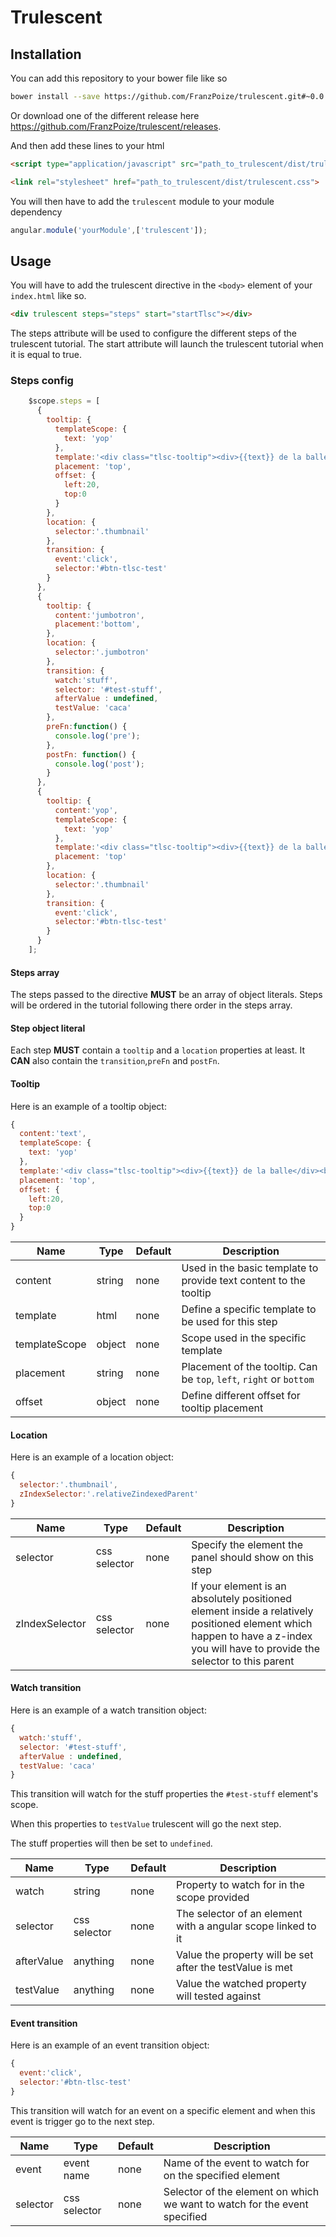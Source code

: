 # Trulescent

## Installation

You can add this repository to your bower file like so
``` sh
bower install --save https://github.com/FranzPoize/trulescent.git#~0.0.7
```
Or download one of the different release here https://github.com/FranzPoize/trulescent/releases.

And then add these lines to your html
``` html
<script type="application/javascript" src="path_to_trulescent/dist/trulescent.js"></script>
```
``` html
<link rel="stylesheet" href="path_to_trulescent/dist/trulescent.css">
```

You will then have to add the ```trulescent``` module to your module dependency
``` javascript
angular.module('yourModule',['trulescent']);
```

## Usage

You will have to add the trulescent directive in the ```<body>``` element of your ```index.html``` like so.

``` html
<div trulescent steps="steps" start="startTlsc"></div>
```

The steps attribute will be used to configure the different steps of the trulescent tutorial. The start attribute will launch the trulescent tutorial when it is equal to true.

### Steps config
``` javascript
    $scope.steps = [
      {
        tooltip: {
          templateScope: {
            text: 'yop'
          },
          template:'<div class="tlsc-tooltip"><div>{{text}} de la balle</div><button class="btn" ng-click="prevStep()">Back</button><button class="btn" ng-click="nextStep()">Next</button><button class="btn" ng-click="stop()">End</button></div>',
          placement: 'top',
          offset: {
            left:20,
            top:0
          }
        },
        location: {
          selector:'.thumbnail'
        },
        transition: {
          event:'click',
          selector:'#btn-tlsc-test'
        }
      },
      {
        tooltip: {
          content:'jumbotron',
          placement:'bottom',
        },
        location: {
          selector:'.jumbotron'
        },
        transition: {
          watch:'stuff',
          selector: '#test-stuff',
          afterValue : undefined,
          testValue: 'caca'
        },
        preFn:function() {
          console.log('pre');
        },
        postFn: function() {
          console.log('post');
        }
      },
      {
        tooltip: {
          content:'yop',
          templateScope: {
            text: 'yop'
          },
          template:'<div class="tlsc-tooltip"><div>{{text}} de la balle</div><button class="btn" ng-click="prevStep()">Back</button><button class="btn" ng-click="nextStep()">Next</button><button class="btn" ng-click="stop()">End</button></div>',
          placement: 'top'
        },
        location: {
          selector:'.thumbnail'
        },
        transition: {
          event:'click',
          selector:'#btn-tlsc-test'
        }
      }
    ];
```

#### Steps array

The steps passed to the directive **MUST** be an array of object literals. Steps will be ordered in the tutorial following there order in the steps array.

#### Step object literal

Each step **MUST** contain a ```tooltip``` and a ```location``` properties at least. It **CAN** also contain the ```transition```,```preFn``` and ```postFn```.

#### Tooltip

Here is an example of a tooltip object:
``` javascript
{
  content:'text',
  templateScope: {
    text: 'yop'
  },
  template:'<div class="tlsc-tooltip"><div>{{text}} de la balle</div><button class="btn" ng-click="prevStep()">Back</button><button class="btn" ng-click="nextStep()">Next</button><button class="btn" ng-click="stop()">End</button></div>',
  placement: 'top',
  offset: {
    left:20,
    top:0
  }
}
```

|Name|Type|Default|Description|
|----|----|-------|-----------|
|content|string|none|Used in the basic template to provide text content to the tooltip|
|template|html|none|Define a specific template to be used for this step|
|templateScope|object|none|Scope used in the specific template|
|placement|string|none|Placement of the tooltip. Can be ```top```, ```left```, ```right``` or ```bottom```|
|offset|object|none|Define different offset for tooltip placement|

#### Location

Here is an example of a location object:
``` javascript
{
  selector:'.thumbnail',
  zIndexSelector:'.relativeZindexedParent'
}
```

|Name|Type|Default|Description|
|----|----|-------|-----------|
|selector|css selector|none|Specify the element the panel should show on this step|
|zIndexSelector|css selector|none|If your element is an absolutely positioned element inside a relatively positioned element which happen to have a z-index you will have to provide the selector to this parent|

#### Watch transition
Here is an example of a watch transition object:
``` javascript
{
  watch:'stuff',
  selector: '#test-stuff',
  afterValue : undefined,
  testValue: 'caca'
}
```

This transition will watch for the stuff properties the ```#test-stuff``` element's scope.

When this properties to ```testValue``` trulescent will go the next step.

The stuff properties will then be set to ```undefined```.

|Name|Type|Default|Description|
|----|----|-------|-----------|
|watch|string|none|Property to watch for in the scope provided|
|selector|css selector|none|The selector of an element with a angular scope linked to it|
|afterValue|anything|none|Value the property will be set after the testValue is met|
|testValue|anything|none|Value the watched property will tested against|

#### Event transition

Here is an example of an event transition object:
``` javascript
{
  event:'click',
  selector:'#btn-tlsc-test'
}
```

This transition will watch for an event on a specific element and when this event is trigger go to the next step.

|Name|Type|Default|Description|
|----|----|-------|-----------|
|event|event name|none|Name of the event to watch for on the specified element|
|selector|css selector|none|Selector of the element on which we want to watch for the event specified|
